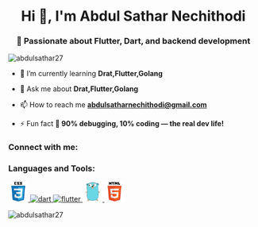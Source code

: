 <h1 align="center">Hi 👋, I'm Abdul Sathar Nechithodi</h1>
<h3 align="center">🚀 Passionate about Flutter, Dart, and backend development</h3>

<p align="left"> <img src="https://komarev.com/ghpvc/?username=abdulsathar27&label=Profile%20views&color=0e75b6&style=flat" alt="abdulsathar27" /> </p>

- 🌱 I’m currently learning **Drat,Flutter,Golang**

- 💬 Ask me about **Drat,Flutter,Golang**

- 📫 How to reach me **abdulsatharnechithodi@gmail.com**

- ⚡ Fun fact **🧠 90% debugging, 10% coding — the real dev life!**

<h3 align="left">Connect with me:</h3>
<p align="left">
</p>

<h3 align="left">Languages and Tools:</h3>
<p align="left"> <a href="https://www.w3schools.com/css/" target="_blank" rel="noreferrer"> <img src="https://raw.githubusercontent.com/devicons/devicon/master/icons/css3/css3-original-wordmark.svg" alt="css3" width="40" height="40"/> </a> <a href="https://dart.dev" target="_blank" rel="noreferrer"> <img src="https://www.vectorlogo.zone/logos/dartlang/dartlang-icon.svg" alt="dart" width="40" height="40"/> </a> <a href="https://flutter.dev" target="_blank" rel="noreferrer"> <img src="https://www.vectorlogo.zone/logos/flutterio/flutterio-icon.svg" alt="flutter" width="40" height="40"/> </a> <a href="https://golang.org" target="_blank" rel="noreferrer"> <img src="https://raw.githubusercontent.com/devicons/devicon/master/icons/go/go-original.svg" alt="go" width="40" height="40"/> </a> <a href="https://www.w3.org/html/" target="_blank" rel="noreferrer"> <img src="https://raw.githubusercontent.com/devicons/devicon/master/icons/html5/html5-original-wordmark.svg" alt="html5" width="40" height="40"/> </a> </p>

<p><img align="center" src="https://github-readme-stats.vercel.app/api/top-langs?username=abdulsathar27&show_icons=true&locale=en&layout=compact" alt="abdulsathar27" /></p>

